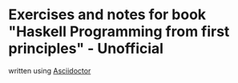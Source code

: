# Exercises and notes for book "Haskell Programming from first principles" - Unofficial

written using [Asciidoctor](http://asciidoctor.org/)
